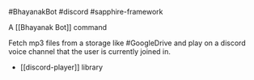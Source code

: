 #BhayanakBot #discord #sapphire-framework 

A [[Bhayanak Bot]] command

Fetch mp3 files from a storage like #GoogleDrive and play on a discord voice channel that the user is currently joined in.

- [[discord-player]] library
